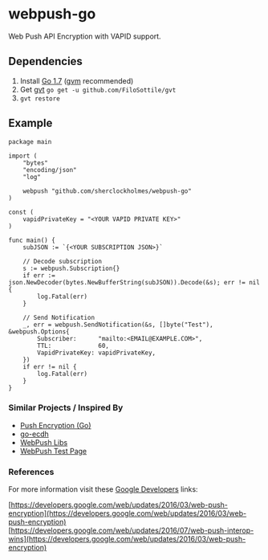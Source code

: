 # webpush-go

Web Push API Encryption with VAPID support.

## Dependencies

1. Install [Go 1.7](https://golang.org/) ([gvm](https://github.com/moovweb/gvm) recommended)
2. Get [gvt](https://github.com/FiloSottile/gvt) `go get -u github.com/FiloSottile/gvt`
3. `gvt restore`

## Example

```golang
package main

import (
	"bytes"
	"encoding/json"
	"log"

	webpush "github.com/sherclockholmes/webpush-go"
)

const (
	vapidPrivateKey = "<YOUR VAPID PRIVATE KEY>"
)

func main() {
	subJSON := `{<YOUR SUBSCRIPTION JSON>}`

	// Decode subscription
	s := webpush.Subscription{}
	if err := json.NewDecoder(bytes.NewBufferString(subJSON)).Decode(&s); err != nil {
		log.Fatal(err)
	}

	// Send Notification
	_, err = webpush.SendNotification(&s, []byte("Test"), &webpush.Options{
		Subscriber:      "mailto:<EMAIL@EXAMPLE.COM>",
		TTL:             60,
		VapidPrivateKey: vapidPrivateKey,
	})
	if err != nil {
		log.Fatal(err)
	}
}
```

### Similar Projects / Inspired By

- [Push Encryption (Go)](https://github.com/GoogleChrome/push-encryption-go)  
- [go-ecdh](https://github.com/wsddn/go-ecdh)  
- [WebPush Libs](https://github.com/web-push-libs)  
- [WebPush Test Page](https://jrconlin.github.io/WebPushDataTestPage/)


### References

For more information visit these [Google Developers](https://developers.google.com/web) links:

[https://developers.google.com/web/updates/2016/03/web-push-encryption](https://developers.google.com/web/updates/2016/03/web-push-encryption)  
[https://developers.google.com/web/updates/2016/07/web-push-interop-wins](https://developers.google.com/web/updates/2016/03/web-push-encryption)
